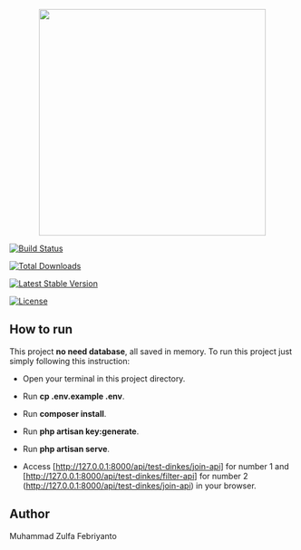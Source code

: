 
<p  align="center"><a  href="https://laravel.com"  target="_blank"><img  src="https://raw.githubusercontent.com/laravel/art/master/logo-lockup/5%20SVG/2%20CMYK/1%20Full%20Color/laravel-logolockup-cmyk-red.svg"  width="400"></a></p>

  

<p  align="center">

<a  href="https://travis-ci.org/laravel/framework"><img  src="https://travis-ci.org/laravel/framework.svg"  alt="Build Status"></a>

<a  href="https://packagist.org/packages/laravel/framework"><img  src="https://poser.pugx.org/laravel/framework/d/total.svg"  alt="Total Downloads"></a>

<a  href="https://packagist.org/packages/laravel/framework"><img  src="https://poser.pugx.org/laravel/framework/v/stable.svg"  alt="Latest Stable Version"></a>

<a  href="https://packagist.org/packages/laravel/framework"><img  src="https://poser.pugx.org/laravel/framework/license.svg"  alt="License"></a>

</p>

  

## How to run

  

This project **no need database**, all saved in memory. To run this project just simply following this instruction:

- Open your terminal in this project directory.

- Run **cp .env.example .env**.

- Run **composer install**.

- Run **php artisan key:generate**.

- Run **php artisan serve**.

- Access [http://127.0.0.1:8000/api/test-dinkes/join-api] for number 1 and [http://127.0.0.1:8000/api/test-dinkes/filter-api] for number 2 (http://127.0.0.1:8000/api/test-dinkes/join-api) in your browser.


## Author

  

Muhammad Zulfa Febriyanto
